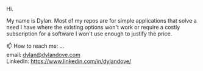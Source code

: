 Hi.

My name is Dylan.  Most of my repos are for simple applications that solve a need I have where the existing options won't work or require a costly subscription for a software I won't use enough to justify the price.

📫 How to reach me: ...<br/>
email:  dylan@dylandove.com <br/> LinkedIn:  https://www.linkedin.com/in/dylandove/
<!--
**dylanjdove/dylanjdove** is a ✨ _special_ ✨ repository because its `README.md` (this file) appears on your GitHub profile.

Here are some ideas to get you started:

- 🔭 I’m currently working on ...
- 🌱 I’m currently learning ...
- 👯 I’m looking to collaborate on ...
- 🤔 I’m looking for help with ...
- 💬 Ask me about ...
- 📫 How to reach me: ...
- 😄 Pronouns: ...
- ⚡ Fun fact: ...
-->
